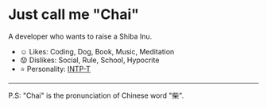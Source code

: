 # Just call me "Chai"

A developer who wants to raise a Shiba Inu.

- :relaxed: Likes: Coding, Dog, Book, Music, Meditation
- :worried: Dislikes: Social, Rule, School, Hypocrite
- :star: Personality: [INTP-T](https://www.16personalities.com/intp-personality)

----

P.S: "Chai" is the pronunciation of Chinese word "柴".
